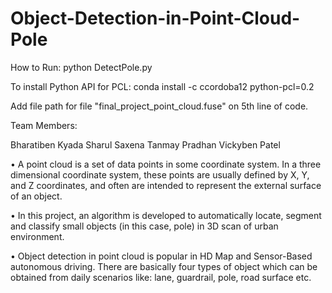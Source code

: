 # Object-Detection-in-Point-Cloud-Pole

How to Run:
python DetectPole.py

To install Python API for PCL: conda install -c ccordoba12 python-pcl=0.2 

Add file path for file "final_project_point_cloud.fuse" on 5th line of code.

Team Members:

Bharatiben Kyada
Sharul Saxena 
Tanmay Pradhan 
Vickyben Patel 

• A point cloud is a set of data points in some coordinate system. In a three dimensional coordinate system, these points are usually defined by X, Y, and Z coordinates, and often are intended to represent the external surface of an object. 

• In this project, an algorithm is developed to automatically locate, segment and classify small objects (in this case, pole) in 3D scan of urban environment. 

• Object detection in point cloud is popular in HD Map and Sensor-Based autonomous driving. There are basically four types of object which can be obtained from daily scenarios like: lane, guardrail, pole, road surface etc.

